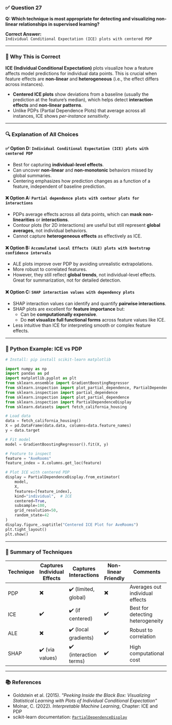 ### ✅ Question 27

**Q: Which technique is most appropriate for detecting and visualizing non-linear relationships in supervised learning?**

**Correct Answer:**  
`Individual Conditional Expectation (ICE) plots with centered PDP`

---

### 🧠 Why This is Correct

**ICE (Individual Conditional Expectation)** plots visualize how a feature affects model predictions for individual data points. This is crucial when feature effects are **non-linear** and **heterogeneous** (i.e., the effect differs across instances).

- **Centered ICE plots** show deviations from a baseline (usually the prediction at the feature’s median), which helps detect **interaction effects** and **non-linear patterns**.
- Unlike PDPs (Partial Dependence Plots) that average across all instances, ICE shows *per-instance sensitivity*.

---

### 🔍 Explanation of All Choices

#### ✅ Option D: `Individual Conditional Expectation (ICE) plots with centered PDP`  
- Best for capturing **individual-level effects**.
- Can uncover **non-linear** and **non-monotonic** behaviors missed by global summaries.
- Centering emphasizes how prediction changes as a function of a feature, independent of baseline prediction.

#### ❌ Option A: `Partial dependence plots with contour plots for interactions`  
- PDPs average effects across all data points, which can **mask non-linearities** or **interactions**.
- Contour plots (for 2D interactions) are useful but still represent **global averages**, not individual behaviors.
- Cannot capture **heterogeneous effects** as effectively as ICE.

#### ❌ Option B: `Accumulated Local Effects (ALE) plots with bootstrap confidence intervals`  
- ALE plots improve over PDP by avoiding unrealistic extrapolations.
- More robust to correlated features.
- However, they still reflect **global trends**, not individual-level effects. Great for summarization, not for detailed detection.

#### ❌ Option C: `SHAP interaction values with dependency plots`  
- SHAP interaction values can identify and quantify **pairwise interactions**.
- SHAP plots are excellent for **feature importance** but:
  - Can be **computationally expensive**.
  - Do **not visualize full functional forms** across feature values like ICE.
- Less intuitive than ICE for interpreting smooth or complex feature effects.

---

### 🧪 Python Example: ICE vs PDP

```python
# Install: pip install scikit-learn matplotlib

import numpy as np
import pandas as pd
import matplotlib.pyplot as plt
from sklearn.ensemble import GradientBoostingRegressor
from sklearn.inspection import plot_partial_dependence, PartialDependenceDisplay
from sklearn.inspection import partial_dependence
from sklearn.inspection import plot_partial_dependence
from sklearn.inspection import PartialDependenceDisplay
from sklearn.datasets import fetch_california_housing

# Load data
data = fetch_california_housing()
X = pd.DataFrame(data.data, columns=data.feature_names)
y = data.target

# Fit model
model = GradientBoostingRegressor().fit(X, y)

# Feature to inspect
feature = "AveRooms"
feature_index = X.columns.get_loc(feature)

# Plot ICE with centered PDP
display = PartialDependenceDisplay.from_estimator(
    model,
    X,
    features=[feature_index],
    kind="individual",  # ICE
    centered=True,
    subsample=100,
    grid_resolution=50,
    random_state=42
)
display.figure_.suptitle("Centered ICE Plot for AveRooms")
plt.tight_layout()
plt.show()
````

---

### 🔬 Summary of Techniques

| Technique | Captures Individual Effects | Captures Interactions  | Non-linear Friendly | Comments                         |
| --------- | --------------------------- | ---------------------- | ------------------- | -------------------------------- |
| PDP       | ✖️                          | ✔️ (limited, global)   | ✖️                  | Averages out individual effects  |
| ICE       | ✔️                          | ✔️ (if centered)       | ✔️                  | Best for detecting heterogeneity |
| ALE       | ✖️                          | ✔️ (local gradients)   | ✔️                  | Robust to correlation            |
| SHAP      | ✔️ (via values)             | ✔️ (interaction terms) | ✔️                  | High computational cost          |

---

### 📚 References

* Goldstein et al. (2015). *"Peeking Inside the Black Box: Visualizing Statistical Learning with Plots of Individual Conditional Expectation"*
* Molnar, C. (2022). *Interpretable Machine Learning*, Chapter: ICE and PDP
* scikit-learn documentation: [`PartialDependenceDisplay`](https://scikit-learn.org/stable/modules/generated/sklearn.inspection.PartialDependenceDisplay.html)

